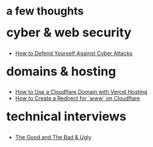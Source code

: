 <script lang="ts">
  import Page from "/src/components/Page.svelte";
</script>

# a few thoughts

<div class="grid">
  <div> 
    <h2>cyber &amp; web security</h2>
    <ul>
      <li><a href="/blog/cyber-and-web-security/defend-against-cyber-attacks">How to Defend Yourself Against Cyber Attacks</a></li>
    </ul>
  </div>
  <div>
    <h2>domains &amp; hosting</h2>
    <ul>
      <li><a href="/blog/domains-and-hosting/cloudflare-domain-vercel-hosting">How to Use a Cloudflare Domain with Vercel Hosting</a></li>
      <li><a href="/blog/domains-and-hosting/create-redirect-for-www-on-cloudflare">How to Create a Redirect for `www` on Cloudflare</a></li>
    </ul>
  </div>
  <!-- <div>
    <h2>identity &amp; access management (IAM)</h2>
    <ul>
      <li><a href="/blog/iam/iam-sveltekit-firebase-auth">IAM with SvelteKit and Firebase Auth</a></li>
    </ul>
  </div> -->
  <div>
    <h2>technical interviews</h2>
    <ul>
      <li><a href="/blog/technical-interviews/good-bad-ugly">The Good and The Bad & Ugly</a></li>
    </ul>
  </div>
</div>

<style>
  h2 {
    margin-top: 20px; 
    font-size: 2rem;
    font-weight: 700;
  }

  ul {
    margin-top: 20px;
  }

  @media (--xs-up) {
    .grid {
      display: grid;
      grid-template-columns: 1fr;
      gap: 0 30px;
    }
  }

  @media (--lg-up) {
    .grid {
      grid-template-columns: 1fr 1fr;
    }
  }
</style>
